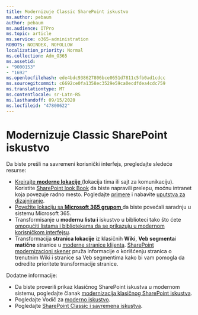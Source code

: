 ```yaml
---
title: Modernizuje Classic SharePoint iskustvo
ms.author: pebaum
author: pebaum
ms.audience: ITPro
ms.topic: article
ms.service: o365-administration
ROBOTS: NOINDEX, NOFOLLOW
localization_priority: Normal
ms.collection: Adm_O365
ms.assetid:
- "9000153"
- "1692"
ms.openlocfilehash: ede4bdc938627806bce0651d7811c5fb0ad1cdcc
ms.sourcegitcommit: c6692ce0fa1358ec3529e59ca0ecdfdea4cdc759
ms.translationtype: MT
ms.contentlocale: sr-Latn-RS
ms.lasthandoff: 09/15/2020
ms.locfileid: "47800622"
---
```

# <a name="modernize-your-classic-sharepoint-experience"></a>Modernizuje Classic SharePoint iskustvo

Da biste prešli na savremeni korisnički interfejs, pregledajte sledeće resurse:

- [Kreirajte **moderne lokacije** ](https://support.office.com/article/create-a-team-site-in-sharepoint-ef10c1e7-15f3-42a3-98aa-b5972711777d) (lokacija tima ili sajt za komunikaciju). Koristite [SharePoint look Book](https://lookbook.microsoft.com/assets/SharePoint_lookbook_2019.pdf) da biste napravili prelepu, moćnu intranet koja povezuje radno mesto. Pogledajte [primere](https://lookbook.microsoft.com/) i nabavite [uputstva za dizajniranje](https://spdesign.azurewebsites.net/).
- [Povežite lokaciju sa **Microsoft 365 grupom** ](https://docs.microsoft.com/sharepoint/dev/transform/modernize-connect-to-office365-group) da biste povećali saradnju u sistemu Microsoft 365.
- Transformisanje u **modernu listu i** iskustvo u biblioteci tako što ćete [omogućiti listama i bibliotekama da se prikazuju u modernom korisničkom interfejsu](https://docs.microsoft.com/sharepoint/dev/transform/modernize-userinterface-lists-and-libraries).
- Transformacija **stranica lokacije** iz klasičnih **Wiki**, **Veb segmenta**i **matične** stranice u [moderne stranice klijenta](https://docs.microsoft.com/sharepoint/dev/transform/modernize-userinterface-site-pages). [SharePoint modernizacioni skener](https://docs.microsoft.com/sharepoint/dev/transform/modernize-scanner) pruža informacije o korišćenju stranica o trenutnim Wiki i stranice sa Veb segmentima kako bi vam pomogla da odredite prioritete transformacije stranice.

Dodatne informacije:

- Da biste proverili prikaz klasičnog SharePoint iskustva u modernom sistemu, pogledajte članak [modernizacija klasičnog SharePoint iskustva](https://docs.microsoft.com/sharepoint/dev/transform/modernize-classic-sites).
- Pogledajte Vodič za [moderno iskustvo](https://docs.microsoft.com/sharepoint/guide-to-sharepoint-modern-experience).
- Pogledajte [SharePoint Classic i savremena iskustva](https://support.office.com/article/sharepoint-classic-and-modern-experiences-5725c103-505d-4a6e-9350-300d3ec7d73f).
